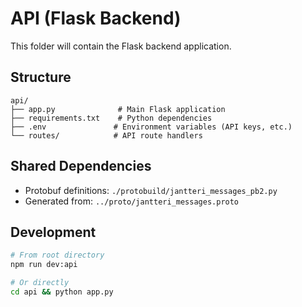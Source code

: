 # API (Flask Backend)

This folder will contain the Flask backend application.

## Structure
```
api/
├── app.py              # Main Flask application
├── requirements.txt    # Python dependencies
├── .env               # Environment variables (API keys, etc.)
└── routes/            # API route handlers
```

## Shared Dependencies
- Protobuf definitions: `./protobuild/jantteri_messages_pb2.py`
- Generated from: `../proto/jantteri_messages.proto`

## Development
```bash
# From root directory
npm run dev:api

# Or directly
cd api && python app.py
```
